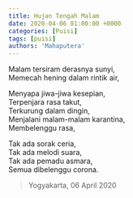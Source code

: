 ```yaml
---
title: Hujan Tengah Malam
date: 2020-04-06 01:00:00 +0000
categories: [Puisi]
tags: [puisi]
authors: 'Mahaputera'
---
```


Malam tersiram derasnya sunyi,  
Memecah hening dalam rintik air,  

Menyapa jiwa-jiwa kesepian,  
Terpenjara rasa takut,  
Terkurung dalam dingin,  
Menjalani malam-malam karantina,  
Membelenggu rasa,  

Tak ada sorak ceria,  
Tak ada melodi suara,  
Tak ada pemadu asmara,  
Semua dibelenggu corona.  

>Yogyakarta, 06 April 2020
